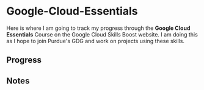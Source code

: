 # Google-Cloud-Essentials

Here is where I am going to track my progress through the **Google Cloud Essentials** Course on the Google Cloud Skills Boost website. I am doing this as I hope to join Purdue's GDG and work on projects using these skills.

## Progress




## Notes



